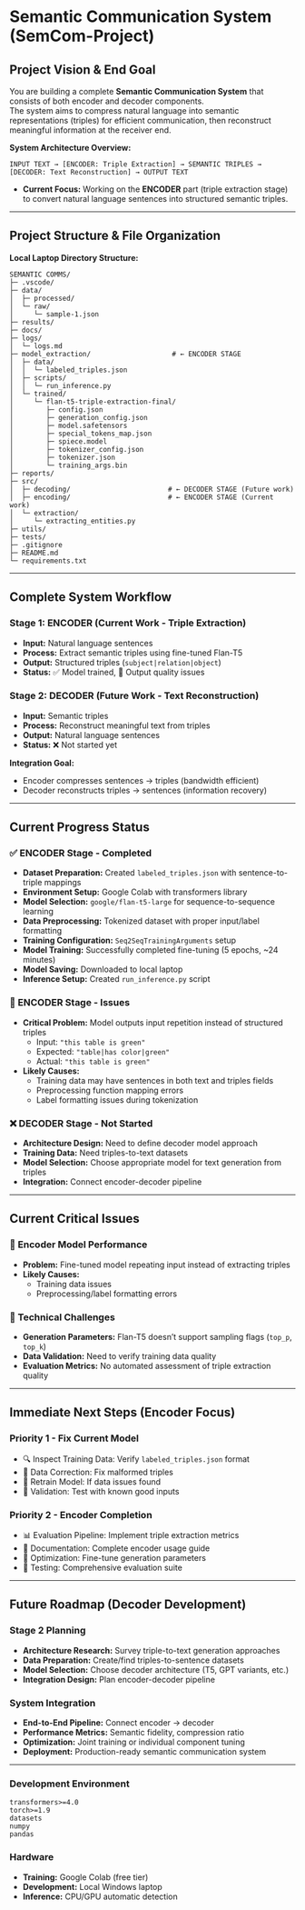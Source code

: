 # Semantic Communication System (SemCom-Project)

## Project Vision & End Goal
You are building a complete **Semantic Communication System** that consists of both encoder and decoder components.  
The system aims to compress natural language into semantic representations (triples) for efficient communication, then reconstruct meaningful information at the receiver end.

**System Architecture Overview:**

```
INPUT TEXT → [ENCODER: Triple Extraction] → SEMANTIC TRIPLES → [DECODER: Text Reconstruction] → OUTPUT TEXT
```

- **Current Focus:** Working on the **ENCODER** part (triple extraction stage) to convert natural language sentences into structured semantic triples.

---

## Project Structure & File Organization

**Local Laptop Directory Structure:**

```
SEMANTIC COMMS/
├─ .vscode/
├─ data/
│  ├─ processed/
│  └─ raw/
│     └─ sample-1.json
├─ results/
├─ docs/
├─ logs/
│  └─ logs.md
├─ model_extraction/                    # ← ENCODER STAGE
│  ├─ data/
│  │  └─ labeled_triples.json
│  ├─ scripts/
│  │  └─ run_inference.py
│  └─ trained/
│     └─ flan-t5-triple-extraction-final/
│        ├─ config.json
│        ├─ generation_config.json
│        ├─ model.safetensors
│        ├─ special_tokens_map.json
│        ├─ spiece.model
│        ├─ tokenizer_config.json
│        ├─ tokenizer.json
│        └─ training_args.bin
├─ reports/
├─ src/
│  ├─ decoding/                        # ← DECODER STAGE (Future work)
│  ├─ encoding/                        # ← ENCODER STAGE (Current work)
│  └─ extraction/
│     └─ extracting_entities.py
├─ utils/
├─ tests/
├─ .gitignore
├─ README.md
└─ requirements.txt
```

---

## Complete System Workflow

### Stage 1: ENCODER (Current Work - Triple Extraction)
- **Input:** Natural language sentences  
- **Process:** Extract semantic triples using fine-tuned Flan-T5  
- **Output:** Structured triples (`subject|relation|object`)  
- **Status:** ✅ Model trained, 🚨 Output quality issues  

### Stage 2: DECODER (Future Work - Text Reconstruction)
- **Input:** Semantic triples  
- **Process:** Reconstruct meaningful text from triples  
- **Output:** Natural language sentences  
- **Status:** ❌ Not started yet  

**Integration Goal:**  
- Encoder compresses sentences → triples (bandwidth efficient)  
- Decoder reconstructs triples → sentences (information recovery)  

---

## Current Progress Status

### ✅ ENCODER Stage - Completed
- **Dataset Preparation:** Created `labeled_triples.json` with sentence-to-triple mappings  
- **Environment Setup:** Google Colab with transformers library  
- **Model Selection:** `google/flan-t5-large` for sequence-to-sequence learning  
- **Data Preprocessing:** Tokenized dataset with proper input/label formatting  
- **Training Configuration:** `Seq2SeqTrainingArguments` setup  
- **Model Training:** Successfully completed fine-tuning (5 epochs, ~24 minutes)  
- **Model Saving:** Downloaded to local laptop  
- **Inference Setup:** Created `run_inference.py` script  

### 🔧 ENCODER Stage - Issues
- **Critical Problem:** Model outputs input repetition instead of structured triples  
  - Input: `"this table is green"`  
  - Expected: `"table|has color|green"`  
  - Actual: `"this table is green"`  
- **Likely Causes:**
  - Training data may have sentences in both text and triples fields  
  - Preprocessing function mapping errors  
  - Label formatting issues during tokenization  

### ❌ DECODER Stage - Not Started
- **Architecture Design:** Need to define decoder model approach  
- **Training Data:** Need triples-to-text datasets  
- **Model Selection:** Choose appropriate model for text generation from triples  
- **Integration:** Connect encoder-decoder pipeline  
---
## Current Critical Issues

### 🚨 Encoder Model Performance
- **Problem:** Fine-tuned model repeating input instead of extracting triples  
- **Likely Causes:**  
  - Training data issues  
  - Preprocessing/label formatting errors  

### 🔧 Technical Challenges
- **Generation Parameters:** Flan-T5 doesn’t support sampling flags (`top_p`, `top_k`)  
- **Data Validation:** Need to verify training data quality  
- **Evaluation Metrics:** No automated assessment of triple extraction quality  

---

## Immediate Next Steps (Encoder Focus)

### Priority 1 - Fix Current Model
- 🔍 Inspect Training Data: Verify `labeled_triples.json` format  
- 🔧 Data Correction: Fix malformed triples  
- 🔄 Retrain Model: If data issues found  
- 🧪 Validation: Test with known good inputs  

### Priority 2 - Encoder Completion
- 📊 Evaluation Pipeline: Implement triple extraction metrics  
- 📝 Documentation: Complete encoder usage guide  
- 🔧 Optimization: Fine-tune generation parameters  
- 🧪 Testing: Comprehensive evaluation suite  

---

## Future Roadmap (Decoder Development)

### Stage 2 Planning
- **Architecture Research:** Survey triple-to-text generation approaches  
- **Data Preparation:** Create/find triples-to-sentence datasets  
- **Model Selection:** Choose decoder architecture (T5, GPT variants, etc.)  
- **Integration Design:** Plan encoder-decoder pipeline  

### System Integration
- **End-to-End Pipeline:** Connect encoder → decoder  
- **Performance Metrics:** Semantic fidelity, compression ratio  
- **Optimization:** Joint training or individual component tuning  
- **Deployment:** Production-ready semantic communication system  

---
### Development Environment
```
transformers>=4.0
torch>=1.9
datasets
numpy
pandas
```

### Hardware
- **Training:** Google Colab (free tier)  
- **Development:** Local Windows laptop  
- **Inference:** CPU/GPU automatic detection  

